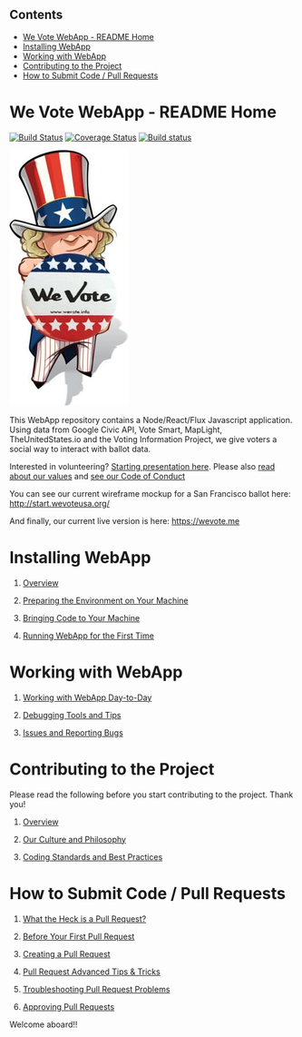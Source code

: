 <!-- START doctoc generated TOC please keep comment here to allow auto update -->
<!-- DON'T EDIT THIS SECTION, INSTEAD RE-RUN doctoc TO UPDATE -->
## Contents

- [We Vote WebApp - README Home](#we-vote-webapp---readme-home)
- [Installing WebApp](#installing-webapp)
- [Working with WebApp](#working-with-webapp)
- [Contributing to the Project](#contributing-to-the-project)
- [How to Submit Code / Pull Requests](#how-to-submit-code--pull-requests)

<!-- END doctoc generated TOC please keep comment here to allow auto update -->

# We Vote WebApp - README Home

[![Build Status](https://travis-ci.org/wevote/WebApp.svg?branch=develop)](https://travis-ci.org/wevote/WebApp) [![Coverage Status](https://coveralls.io/repos/github/wevote/WebApp/badge.svg?branch=master)](https://coveralls.io/github/wevote/WebApp?branch=master) [![Build status](https://ci.appveyor.com/api/projects/status/g7dvmiax01d9ydjr?svg=true)](https://ci.appveyor.com/project/pertrai1/webapp)

![We Vote USA](unclesamewevote.jpg)

This WebApp repository contains a Node/React/Flux Javascript application. Using data from
Google Civic API, Vote Smart, MapLight, TheUnitedStates.io and the Voting Information Project, we give voters a social way to interact with ballot data.

Interested in volunteering? [Starting presentation here](https://prezi.com/5v4drd74pt6n/we-vote-introduction-strategic-landscape/). Please also [read about our values](https://wevote.hackpad.com/Community-Rules-C0sn7DhZhDt) and [see our Code of Conduct](CODE_OF_CONDUCT.md)

You can see our current wireframe mockup for a San Francisco ballot here:
http://start.wevoteusa.org/

And finally, our current live version is here: https://wevote.me

# Installing WebApp
1. [Overview](docs/installing/README_INSTALLING.md)

2. [Preparing the Environment on Your Machine](docs/installing/ENVIRONMENT.md)

3. [Bringing Code to Your Machine](docs/installing/CLONING_CODE.md)

4. [Running WebApp for the First Time](docs/installing/RUNNING_FIRST_TIME.md)

# Working with WebApp
1. [Working with WebApp Day-to-Day](docs/working/README_WORKING_WITH_WEB_APP.md)

2. [Debugging Tools and Tips](docs/working/DEBUGGING_TOOLS.md)

3. [Issues and Reporting Bugs](docs/working/ISSUES.md)

# Contributing to the Project
Please read the following before you start contributing to the project. Thank you!

1. [Overview](docs/contributing/index.md)

2. [Our Culture and Philosophy](docs/contributing/CONTRIBUTING_PHILOSOPHY.md)

3. [Coding Standards and Best Practices](docs/contributing/CONTRIBUTING_STANDARDS.md)

# How to Submit Code / Pull Requests
1. [What the Heck is a Pull Request?](docs/contributing/PULL_REQUEST_BACKGROUND.md)

2. [Before Your First Pull Request](docs/contributing/PULL_REQUEST_SETUP.md)

3. [Creating a Pull Request](docs/contributing/CREATING_PULL_REQUEST.md)

4. [Pull Request Advanced Tips & Tricks](docs/contributing/PULL_REQUEST_ADVANCED.md)

5. [Troubleshooting Pull Request Problems](docs/contributing/PULL_REQUEST_TROUBLESHOOTING.md)

6. [Approving Pull Requests](docs/contributing/APPROVING_PULL_REQUESTS.md)

Welcome aboard!!
